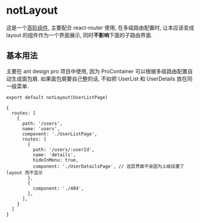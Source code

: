 # notLayout

这是一个[高阶组件](https://zh-hans.reactjs.org/docs/higher-order-components.html), 主要配合 react-router 使用, 在多级路由配置时, 让本应该变成 layout 的组件作为一个界面展示, 同时**不影响**下面的子路由界面.

## 基本用法

主要在 ant design pro 项目中使用, 因为 ProContainer 可以根据多级路由配置自动生成面包屑. 如果面包屑要自己整的话, 不如把 UserList 和 UserDetails 放在同一级菜单.

```tsx
export default notLayout(UserListPage)
```

```tsx
{
  routes: [
    {
      path: '/users',
      name: 'users',
      component: './UserListPage',
      routes: [
        {
          path: '/users/:userId',
          name: 'details',
          hideInMenu: true,
          component: './UserDatailsPage', // 这层界面不会因为上级设置了 layout 而不显示
        },
        {
          component: './404',
        },
      ],
    }
  ]
}
```
